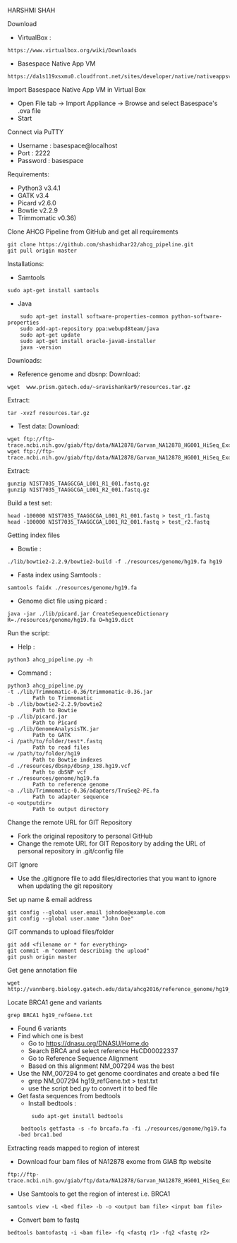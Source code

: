 HARSHMI SHAH

Download 
- VirtualBox :
``` {sh} 
https://www.virtualbox.org/wiki/Downloads 
```
- Basespace Native App VM 
``` {sh} 
https://da1s119xsxmu0.cloudfront.net/sites/developer/native/nativeappsvm/BaseSpace%20Native%20App%20VM%20(phix%20only)%20v9.ova 
```

Import Basespace Native App VM in Virtual Box
- Open File tab -> Import Appliance -> Browse and select Basespace's .ova file
- Start

Connect via PuTTY
- Username : basespace@localhost
- Port : 2222
- Password : basespace

Requirements:
- Python3 v3.4.1
- GATK v3.4
- Picard v2.6.0 
- Bowtie v2.2.9
- Trimmomatic v0.36)

Clone AHCG Pipeline from GitHub and get all requirements
``` {sh}
git clone https://github.com/shashidhar22/ahcg_pipeline.git
git pull origin master 
```

Installations:
- Samtools 
``` {sh} 
sudo apt-get install samtools	
```
- Java
``` {sh}
	sudo apt-get install software-properties-common python-software-properties
	sudo add-apt-repository ppa:webupd8team/java
	sudo apt-get update
	sudo apt-get install oracle-java8-installer
	java -version
```

Downloads:
- Reference genome and dbsnp: 
Download: 
``` {sh}
wget  www.prism.gatech.edu/~sravishankar9/resources.tar.gz
```
Extract: 
``` {sh}
tar -xvzf resources.tar.gz
```
- Test data:
Download: 
``` {sh}
wget ftp://ftp-trace.ncbi.nih.gov/giab/ftp/data/NA12878/Garvan_NA12878_HG001_HiSeq_Exome/NIST7035_TAAGGCGA_L001_R1_001.fastq.gz
wget ftp://ftp-trace.ncbi.nih.gov/giab/ftp/data/NA12878/Garvan_NA12878_HG001_HiSeq_Exome/NIST7035_TAAGGCGA_L001_R2_001.fastq.gz
```
Extract: 
```{sh}
gunzip NIST7035_TAAGGCGA_L001_R1_001.fastq.gz
gunzip NIST7035_TAAGGCGA_L001_R2_001.fastq.gz
```
Build a test set: 
``` {sh}
head -100000 NIST7035_TAAGGCGA_L001_R1_001.fastq > test_r1.fastq
head -100000 NIST7035_TAAGGCGA_L001_R2_001.fastq > test_r2.fastq
```

Getting index files
- Bowtie :
``` {sh}
./lib/bowtie2-2.2.9/bowtie2-build -f ./resources/genome/hg19.fa hg19
```
- Fasta index using Samtools : 
``` {sh}
samtools faidx ./resources/genome/hg19.fa
```
- Genome dict file using picard : 
``` {sh}
java -jar ./lib/picard.jar CreateSequenceDictionary R=./resources/genome/hg19.fa O=hg19.dict 
```

Run the script:
- Help : 
``` {sh}
python3 ahcg_pipeline.py -h
```
- Command :
```{sh}
python3 ahcg_pipeline.py 
-t ./lib/Trimmomatic-0.36/trimmomatic-0.36.jar
		Path to Trimmomatic 
-b ./lib/bowtie2-2.2.9/bowtie2 
		Path to Bowtie
-p ./lib/picard.jar 
		Path to Picard
-g ./lib/GenomeAnalysisTK.jar
		Path to GATK 
-i /path/to/folder/test*.fastq
		Path to read files 
-w /path/to/folder/hg19 
		Path to Bowtie indexes
-d ./resources/dbsnp/dbsnp_138.hg19.vcf
		Path to dbSNP vcf 
-r ./resources/genome/hg19.fa 
		Path to reference genome
-a ./lib/Trimmomatic-0.36/adapters/TruSeq2-PE.fa
		Path to adapter sequence 
-o <outputdir>
		Path to output directory
```

Change the remote URL for GIT Repository
- Fork the original repository to personal GitHub
- Change the remote URL for GIT Repository by adding the URL of personal repository in .git/config file

GIT Ignore
- Use the .gitignore file to add files/directories that you want to ignore when updating the git repository 

Set up name & email address
``` {sh}
git config --global user.email johndoe@example.com
git config --global user.name "John Doe"
```

GIT commands to upload files/folder
``` {sh}
git add <filename or * for everything>
git commit -m "comment describing the upload"
git push origin master
```

Get gene annotation file 
``` {sh}
wget http://vannberg.biology.gatech.edu/data/ahcg2016/reference_genome/hg19_refGene.txt
```

Locate BRCA1 gene and variants
```{sh}
grep BRCA1 hg19_refGene.txt
``` 
- Found 6 variants
- Find which one is best
	- Go to https://dnasu.org/DNASU/Home.do
	- Search BRCA and select reference HsCD00022337
	- Go to Reference Sequence Alignment
	- Based on this alignment NM_007294 was the best 
- Use the NM_007294 to get genome coordinates and create a bed file
	- grep NM_007294 hg19_refGene.txt > test.txt
	- use the script bed.py to convert it to bed file
- Get fasta sequences from bedtools
	- Install bedtools :
		``` {sh}
		 sudo apt-get install bedtools
		```
	``` {sh}
	 bedtools getfasta -s -fo brcafa.fa -fi ./resources/genome/hg19.fa -bed brca1.bed
	```

Extracting reads mapped to region of interest
- Download four bam files of  NA12878 exome from GIAB ftp website
``` {sh}
ftp://ftp-trace.ncbi.nih.gov/giab/ftp/data/NA12878/Garvan_NA12878_HG001_HiSeq_Exome/
```
- Use Samtools to get the region of interest i.e. BRCA1
``` {sh}
samtools view -L <bed file> -b -o <output bam file> <input bam file>
```
- Convert bam to fastq
``` {sh}
bedtools bamtofastq -i <bam file> -fq <fastq r1> -fq2 <fastq r2>
```

